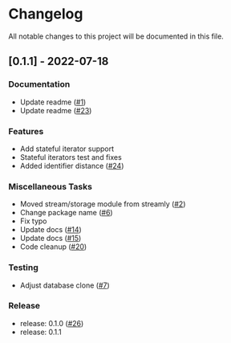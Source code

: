 # Changelog

All notable changes to this project will be documented in this file.

## [0.1.1] - 2022-07-18

### Documentation

- Update readme ([#1](https://github.com/jsam/wal-s/issues/1))
- Update readme ([#23](https://github.com/jsam/wal-s/issues/23))

### Features

- Add stateful iterator support
- Stateful iterators test and fixes
- Added identifier distance ([#24](https://github.com/jsam/wal-s/issues/24))

### Miscellaneous Tasks

- Moved stream/storage module from streamly ([#2](https://github.com/jsam/wal-s/issues/2))
- Change package name ([#6](https://github.com/jsam/wal-s/issues/6))
- Fix typo
- Update docs ([#14](https://github.com/jsam/wal-s/issues/14))
- Update docs ([#15](https://github.com/jsam/wal-s/issues/15))
- Code cleanup ([#20](https://github.com/jsam/wal-s/issues/20))

### Testing

- Adjust database clone ([#7](https://github.com/jsam/wal-s/issues/7))

### Release

- release: 0.1.0 ([#26](https://github.com/jsam/wal-s/issues/26))
- release: 0.1.1

<!-- generated by git-cliff -->
